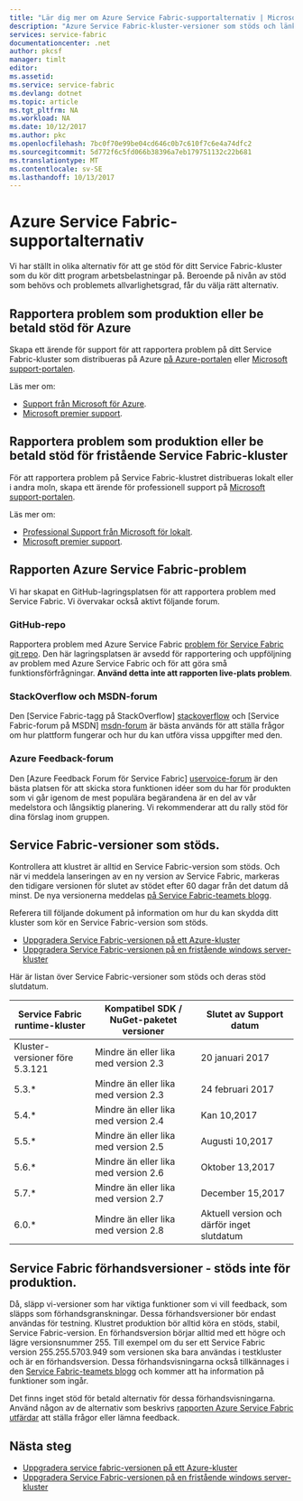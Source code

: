 ```yaml
---
title: "Lär dig mer om Azure Service Fabric-supportalternativ | Microsoft Docs"
description: "Azure Service Fabric-kluster-versioner som stöds och länkar till filen supportärenden"
services: service-fabric
documentationcenter: .net
author: pkcsf
manager: timlt
editor: 
ms.assetid: 
ms.service: service-fabric
ms.devlang: dotnet
ms.topic: article
ms.tgt_pltfrm: NA
ms.workload: NA
ms.date: 10/12/2017
ms.author: pkc
ms.openlocfilehash: 7bc0f70e99be04cd646c0b7c610f7c6e4a74dfc2
ms.sourcegitcommit: 5d772f6c5fd066b38396a7eb179751132c22b681
ms.translationtype: MT
ms.contentlocale: sv-SE
ms.lasthandoff: 10/13/2017
---
```

# <a name="azure-service-fabric-support-options"></a>Azure Service Fabric-supportalternativ

Vi har ställt in olika alternativ för att ge stöd för ditt Service Fabric-kluster som du kör ditt program arbetsbelastningar på. Beroende på nivån av stöd som behövs och problemets allvarlighetsgrad, får du välja rätt alternativ. 

## <a name="report-production-issues-or-request-paid-support-for-azure"></a>Rapportera problem som produktion eller be betald stöd för Azure

Skapa ett ärende för support för att rapportera problem på ditt Service Fabric-kluster som distribueras på Azure [på Azure-portalen](https://ms.portal.azure.com/#blade/Microsoft_Azure_Support/HelpAndSupportBlade/overview) eller [Microsoft support-portalen](http://support.microsoft.com/oas/default.aspx?prid=16146).

Läs mer om:
 
- [Support från Microsoft för Azure](https://azure.microsoft.com/en-us/support/plans/?b=16.44).
- [Microsoft premier support](https://support.microsoft.com/en-us/premier).

<a id="getlivesitesupportonprem"></a>

## <a name="report-production-issues-or-request-paid-support-for-standalone-service-fabric-clusters"></a>Rapportera problem som produktion eller be betald stöd för fristående Service Fabric-kluster

För att rapportera problem på Service Fabric-klustret distribueras lokalt eller i andra moln, skapa ett ärende för professionell support på [Microsoft support-portalen](http://support.microsoft.com/oas/default.aspx?prid=16146).

Läs mer om:

- [Professional Support från Microsoft för lokalt](https://support.microsoft.com/en-us/gp/offerprophone?wa=wsignin1.0).
- [Microsoft premier support](https://support.microsoft.com/en-us/premier).

## <a name="report-azure-service-fabric-issues"></a>Rapporten Azure Service Fabric-problem 
Vi har skapat en GitHub-lagringsplatsen för att rapportera problem med Service Fabric.  Vi övervakar också aktivt följande forum.

### <a name="github-repo"></a>GitHub-repo 
Rapportera problem med Azure Service Fabric [problem för Service Fabric git repo](https://github.com/Azure/service-fabric-issues). Den här lagringsplatsen är avsedd för rapportering och uppföljning av problem med Azure Service Fabric och för att göra små funktionsförfrågningar. **Använd detta inte att rapporten live-plats problem**.

### <a name="stackoverflow-and-msdn-forums"></a>StackOverflow och MSDN-forum
Den [Service Fabric-tagg på StackOverflow] [ stackoverflow] och [Service Fabric-forum på MSDN] [ msdn-forum] är bästa används för att ställa frågor om hur plattform fungerar och hur du kan utföra vissa uppgifter med den.

### <a name="azure-feedback-forum"></a>Azure Feedback-forum
Den [Azure Feedback Forum för Service Fabric] [ uservoice-forum] är den bästa platsen för att skicka stora funktionen idéer som du har för produkten som vi går igenom de mest populära begärandena är en del av vår medelstora och långsiktig planering. Vi rekommenderar att du rally stöd för dina förslag inom gruppen.


## <a name="supported-service-fabric-versions"></a>Service Fabric-versioner som stöds.

Kontrollera att klustret är alltid en Service Fabric-version som stöds. Och när vi meddela lanseringen av en ny version av Service Fabric, markeras den tidigare versionen för slutet av stödet efter 60 dagar från det datum då minst. De nya versionerna meddelas [på Service Fabric-teamets blogg](https://blogs.msdn.microsoft.com/azureservicefabric/).

Referera till följande dokument på information om hur du kan skydda ditt kluster som kör en Service Fabric-version som stöds.

- [Uppgradera Service Fabric-versionen på ett Azure-kluster](service-fabric-cluster-upgrade.md)
- [Uppgradera Service Fabric-versionen på en fristående windows server-kluster](service-fabric-cluster-upgrade-windows-server.md)
 
Här är listan över Service Fabric-versioner som stöds och deras stöd slutdatum.

| **Service Fabric runtime-kluster** | **Kompatibel SDK / NuGet-paketet versioner** | **Slutet av Support datum** |
| --- | --- | --- |
| Kluster-versioner före 5.3.121 |Mindre än eller lika med version 2.3 |20 januari 2017 |
| 5.3.* |Mindre än eller lika med version 2.3 |24 februari 2017 |
| 5.4.* |Mindre än eller lika med version 2.4 |Kan 10,2017       |
| 5.5.* |Mindre än eller lika med version 2.5 |Augusti 10,2017    |
| 5.6.* |Mindre än eller lika med version 2.6 |Oktober 13,2017   |
| 5.7.* |Mindre än eller lika med version 2.7 |December 15,2017  |
| 6.0.* |Mindre än eller lika med version 2.8 |Aktuell version och därför inget slutdatum

## <a name="service-fabric-preview-versions---unsupported-for-production-use"></a>Service Fabric förhandsversioner - stöds inte för produktion.
Då, släpp vi-versioner som har viktiga funktioner som vi vill feedback, som släpps som förhandsgranskningar. Dessa förhandsversioner bör endast användas för testning. Klustret produktion bör alltid köra en stöds, stabil, Service Fabric-version. En förhandsversion börjar alltid med ett högre och lägre versionsnummer 255. Till exempel om du ser ett Service Fabric version 255.255.5703.949 som versionen ska bara användas i testkluster och är en förhandsversion. Dessa förhandsvisningarna också tillkännages i den [Service Fabric-teamets blogg](https://blogs.msdn.microsoft.com/azureservicefabric) och kommer att ha information på funktioner som ingår.

Det finns inget stöd för betald alternativ för dessa förhandsvisningarna. Använd någon av de alternativ som beskrivs [rapporten Azure Service Fabric utfärdar](https://docs.microsoft.com/en-us/azure/service-fabric/service-fabric-support#report-azure-service-fabric-issues) att ställa frågor eller lämna feedback.

## <a name="next-steps"></a>Nästa steg

- [Uppgradera service fabric-versionen på ett Azure-kluster](service-fabric-cluster-upgrade.md)
- [Uppgradera Service Fabric-versionen på en fristående windows server-kluster](service-fabric-cluster-upgrade-windows-server.md)

<!--references-->
[msdn-forum]: https://social.msdn.microsoft.com/Forums/en-US/home?forum=AzureServiceFabric
[stackoverflow]: http://stackoverflow.com/questions/tagged/azure-service-fabric
[uservoice-forum]: https://feedback.azure.com/forums/293901-service-fabric
[acom-docs]: http://aka.ms/servicefabricdocs
[sample-repos]: http://aka.ms/servicefabricsamples
